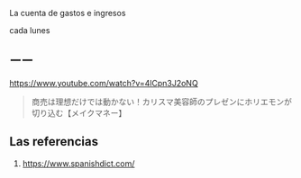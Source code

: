 La cuenta de gastos e ingresos

cada lunes

## ーー

https://www.youtube.com/watch?v=4lCpn3J2oNQ

> 商売は理想だけでは動かない！カリスマ美容師のプレゼンにホリエモンが切り込む【メイクマネー】


## Las referencias

1) https://www.spanishdict.com/

